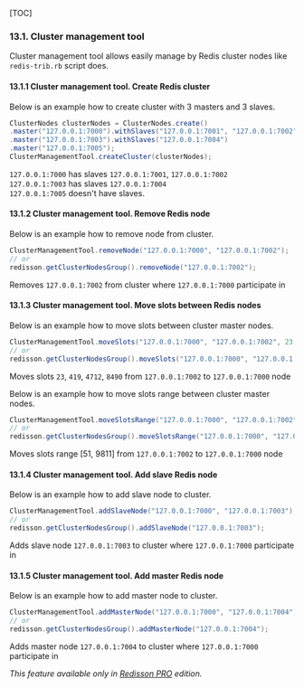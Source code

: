 [TOC]

### 13.1. Cluster management tool
Cluster management tool allows easily manage by Redis cluster nodes like `redis-trib.rb` script does.
#### 13.1.1 Cluster management tool. Create Redis cluster
Below is an example how to create cluster with 3 masters and 3 slaves.
```java
ClusterNodes clusterNodes = ClusterNodes.create()
.master("127.0.0.1:7000").withSlaves("127.0.0.1:7001", "127.0.0.1:7002")
.master("127.0.0.1:7003").withSlaves("127.0.0.1:7004")
.master("127.0.0.1:7005");
ClusterManagementTool.createCluster(clusterNodes);
```

`127.0.0.1:7000` has slaves `127.0.0.1:7001`, `127.0.0.1:7002`  
`127.0.0.1:7003` has slaves `127.0.0.1:7004`  
`127.0.0.1:7005` doesn't have slaves.

#### 13.1.2 Cluster management tool. Remove Redis node
Below is an example how to remove node from cluster.
```java
ClusterManagementTool.removeNode("127.0.0.1:7000", "127.0.0.1:7002");
// or
redisson.getClusterNodesGroup().removeNode("127.0.0.1:7002");
```

Removes `127.0.0.1:7002` from cluster where `127.0.0.1:7000` participate in
#### 13.1.3 Cluster management tool. Move slots between Redis nodes
Below is an example how to move slots between cluster master nodes.
```java
ClusterManagementTool.moveSlots("127.0.0.1:7000", "127.0.0.1:7002", 23, 419, 4712, 8490);
// or
redisson.getClusterNodesGroup().moveSlots("127.0.0.1:7000", "127.0.0.1:7002", 23, 419, 4712, 8490);
```

Moves slots `23`, `419`, `4712`, `8490` from `127.0.0.1:7002` to `127.0.0.1:7000` node

Below is an example how to move slots range between cluster master nodes.
```java
ClusterManagementTool.moveSlotsRange("127.0.0.1:7000", "127.0.0.1:7002", 51, 9811);
// or
redisson.getClusterNodesGroup().moveSlotsRange("127.0.0.1:7000", "127.0.0.1:7002", 51, 9811);
```

Moves slots range [51, 9811] from `127.0.0.1:7002` to `127.0.0.1:7000` node
#### 13.1.4 Cluster management tool. Add slave Redis node
Below is an example how to add slave node to cluster.
```java
ClusterManagementTool.addSlaveNode("127.0.0.1:7000", "127.0.0.1:7003");
// or
redisson.getClusterNodesGroup().addSlaveNode("127.0.0.1:7003");
```

Adds slave node `127.0.0.1:7003` to cluster where `127.0.0.1:7000` participate in
#### 13.1.5 Cluster management tool. Add master Redis node
Below is an example how to add master node to cluster.
```java
ClusterManagementTool.addMasterNode("127.0.0.1:7000", "127.0.0.1:7004");
// or
redisson.getClusterNodesGroup().addMasterNode("127.0.0.1:7004");
```

Adds master node `127.0.0.1:7004` to cluster where `127.0.0.1:7000` participate in

_This feature available only in [Redisson PRO](http://redisson.pro) edition._
